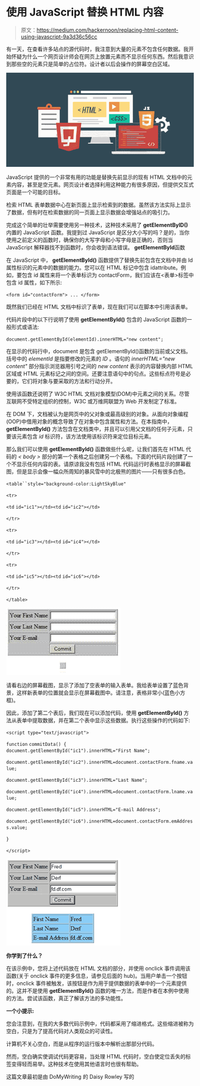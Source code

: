 # 使用 JavaScript 替换 HTML 内容

> 原文：<https://medium.com/hackernoon/replacing-html-content-using-javascript-9a3d36c56cc>

有一天，在查看许多站点的源代码时，我注意到大量的元素不包含任何数据。我开始怀疑为什么一个网页设计师会在网页上放置元素而不显示任何东西。然后我意识到那些空的元素只是简单的占位符。设计者以后会操作的屏幕空白区域。

![](img/9bfdcdb2f7d1f875ee6b7c9f5962c836.png)

JavaScript 提供的一个非常有用的功能是替换先前显示的现有 HTML 文档中的元素内容，甚至是空元素。网页设计者选择利用这种能力有很多原因，但提供交互式页面是一个可能的目标。

检索 HTML 表单数据中心在新页面上显示检索到的数据。虽然该方法实际上显示了数据，但有时在检索数据的同一页面上显示数据会增强站点的吸引力。

完成这个简单的壮举需要使用另一种技术，这种技术采用了 **getElementByID()** 内置的 JavaScript 函数。我提到过 JavaScript 是区分大小写的吗？是的，当你使用之前定义的函数时，确保你的大写字母和小写字母是正确的，否则当 JavaScript 解释器找不到函数时，你会收到语法错误。
**getElementById**函数

在 JavaScript 中， **getElementById()** 函数提供了替换先前包含在文档中并由 Id 属性标识的元素中的数据的能力。您可以在 HTML 标记中包含 idattribute。例如，要包含 id 属性来将一个表单标识为 contactForm，我们应该在<表单>标签中包含 id 属性，如下所示:

`<form id="contactForm"> ... </form>`

既然我们已经在 HTML 文档中标识了表单，现在我们可以在脚本中引用该表单。

代码片段中的以下行说明了使用 **getElementById()** 包含的 JavaScript 函数的一般形式或语法:

`document.getElementById(elementId).innerHTML="new content";`

在显示的代码行中，document 是包含 getElementById()函数的当前或父文档。括号中的 *elementId* 是指要修改的元素的 *ID* 。语句的 *innerHTML="new content"* 部分指示浏览器用引号之间的 *new content* 表示的内容替换内部 HTML 区域或 HTML 元素标记之间的空间。还要注意语句中的句点。这些标点符号是必要的，它们将对象与要采取的方法和行动分开。

使用该函数还说明了 W3C HTML 文档对象模型(DOM)中元素之间的关系。尽管互联网不受特定组织的控制，W3C 或万维网联盟为 Web 开发制定了标准。

在 DOM 下，文档被认为是网页中的父对象或最高级别的对象。从面向对象编程(OOP)中借用对象的概念导致了在对象中包含属性和方法。在本指南中， **getElementById()** 方法包含在文档类中，并且可以引用父文档的任何子元素，只要该元素包含 *id* 标识符，该方法使用该标识符来定位目标元素。

那么我们可以使用 **getElementById()** 函数做些什么呢，让我们首先在 HTML 代码的 *< body >* 部分的第一个表格之后创建另一个表格。下面的代码片段创建了一个不显示任何内容的表。请原谅我没有包括 HTML 代码运行时表格显示的屏幕截图，但是显示会像一幅众所周知的暴风雪中的北极熊的图片——只有很多白色。

`<table``style="background-color:LightSkyBlue"`

`<tr>`

`<td` `id="ic1"></td><td` `id="ic2"></td>`

`</tr>`

`<tr>`

`<td` `id="ic3"></td><td` `id="ic4"></td>`

`</tr>`

`<tr>`

`<td` `id="ic5"></td><td` `id="ic6"></td>`

`</tr>`

`</table>`

![](img/2505501116222d5ebc9f65d53c0f6acf.png)

请看右边的屏幕截图，显示了添加了空表单的输入表单。我给表单设置了蓝色背景，这样新表单的位置就会显示在屏幕截图中。请注意，表格非常小(蓝色小方框)。

因此，添加了第二个表后，我们现在可以添加代码，使用 **getElementById()** 方法从表单中提取数据，并在第二个表中显示这些数据。执行这些操作的代码如下:

`<script type="text/javascript">`

`function` `commitData() { document.getElementById("ic1").innerHTML="First Name";`

`document.getElementById("ic2").innerHTML=document.contactForm.fname.value;`

`document.getElementById("ic3").innerHTML="Last Name";`

`document.getElementById("ic4").innerHTML=document.contactForm.lname.value;`

`document.getElementById("ic5").innerHTML="E-mail Address";`

`document.getElementById("ic6").innerHTML=document.contactForm.emAddress.value;`

`}`

`</script>`

![](img/63efc44f4215866df8bd6bd517d4dd1b.png)

**你学到了什么？**

在该示例中，您将上述代码放在 HTML 文档的部分，并使用 onclick 事件调用该函数(关于 onclick 事件的更多信息，请参见后面的 hub)。当用户单击一个按钮时，onclick 事件被触发，该按钮是作为用于提供数据的表单中的一个元素提供的。这并不是使用 **getElementById()** 函数的唯一方法，而是作者在本例中使用的方法。尝试该函数，真正了解该方法的多功能性。

**一个小提示:**

您会注意到，在我的大多数代码示例中，代码都采用了缩进格式。这些缩进被称为空白，只是为了提高代码对人类观众的可读性。

计算机不关心空白，而是从程序的运行版本中解析出那部分代码。

然而，空白确实使调试代码更容易，当处理 HTML 代码时，空白使定位丢失的标签变得轻而易举。这种技术在使用其他语言时也很有帮助。

这篇文章最初是由 DoMyWriting 的 Daisy Rowley 写的